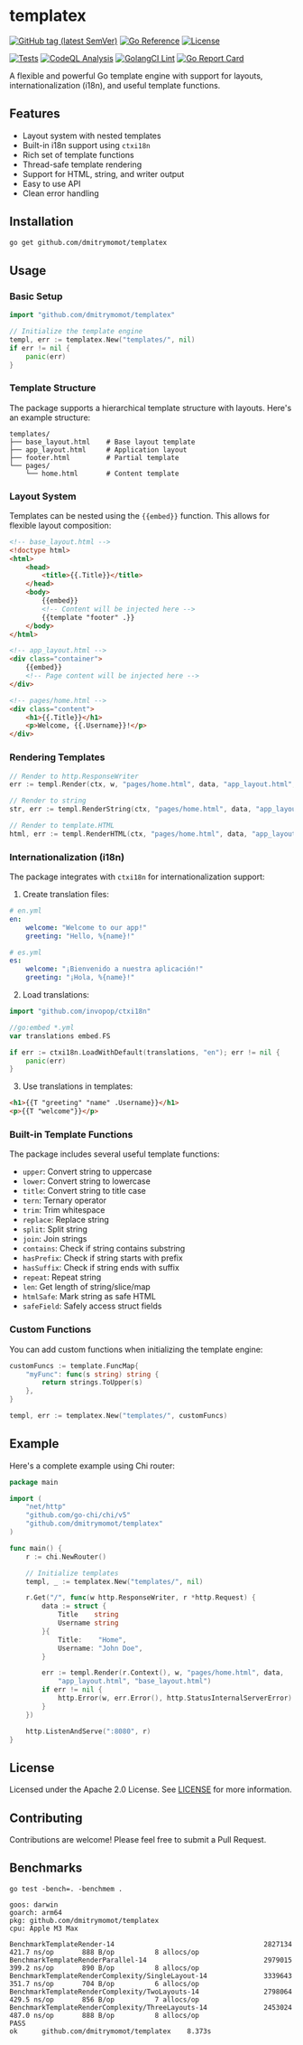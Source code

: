 # templatex

[![GitHub tag (latest SemVer)](https://img.shields.io/github/tag/dmitrymomot/templatex)](https://github.com/dmitrymomot/templatex)
[![Go Reference](https://pkg.go.dev/badge/github.com/dmitrymomot/templatex.svg)](https://pkg.go.dev/github.com/dmitrymomot/templatex)
[![License](https://img.shields.io/github/license/dmitrymomot/templatex)](https://github.com/dmitrymomot/templatex/blob/main/LICENSE)

[![Tests](https://github.com/dmitrymomot/templatex/actions/workflows/tests.yml/badge.svg)](https://github.com/dmitrymomot/templatex/actions/workflows/tests.yml)
[![CodeQL Analysis](https://github.com/dmitrymomot/templatex/actions/workflows/codeql-analysis.yml/badge.svg)](https://github.com/dmitrymomot/templatex/actions/workflows/codeql-analysis.yml)
[![GolangCI Lint](https://github.com/dmitrymomot/templatex/actions/workflows/golangci-lint.yml/badge.svg)](https://github.com/dmitrymomot/templatex/actions/workflows/golangci-lint.yml)
[![Go Report Card](https://goreportcard.com/badge/github.com/dmitrymomot/templatex)](https://goreportcard.com/report/github.com/dmitrymomot/templatex)

A flexible and powerful Go template engine with support for layouts, internationalization (i18n), and useful template functions.

## Features

- Layout system with nested templates
- Built-in i18n support using `ctxi18n`
- Rich set of template functions
- Thread-safe template rendering
- Support for HTML, string, and writer output
- Easy to use API
- Clean error handling

## Installation

```bash
go get github.com/dmitrymomot/templatex
```

## Usage

### Basic Setup

```go
import "github.com/dmitrymomot/templatex"

// Initialize the template engine
templ, err := templatex.New("templates/", nil)
if err != nil {
    panic(err)
}
```

### Template Structure

The package supports a hierarchical template structure with layouts. Here's an example structure:

```
templates/
├── base_layout.html    # Base layout template
├── app_layout.html     # Application layout
├── footer.html         # Partial template
└── pages/
    └── home.html       # Content template
```

### Layout System

Templates can be nested using the `{{embed}}` function. This allows for flexible layout composition:

```html
<!-- base_layout.html -->
<!doctype html>
<html>
    <head>
        <title>{{.Title}}</title>
    </head>
    <body>
        {{embed}}
        <!-- Content will be injected here -->
        {{template "footer" .}}
    </body>
</html>

<!-- app_layout.html -->
<div class="container">
    {{embed}}
    <!-- Page content will be injected here -->
</div>

<!-- pages/home.html -->
<div class="content">
    <h1>{{.Title}}</h1>
    <p>Welcome, {{.Username}}!</p>
</div>
```

### Rendering Templates

```go
// Render to http.ResponseWriter
err := templ.Render(ctx, w, "pages/home.html", data, "app_layout.html", "base_layout.html")

// Render to string
str, err := templ.RenderString(ctx, "pages/home.html", data, "app_layout.html", "base_layout.html")

// Render to template.HTML
html, err := templ.RenderHTML(ctx, "pages/home.html", data, "app_layout.html", "base_layout.html")
```

### Internationalization (i18n)

The package integrates with `ctxi18n` for internationalization support:

1. Create translation files:

```yaml
# en.yml
en:
    welcome: "Welcome to our app!"
    greeting: "Hello, %{name}!"

# es.yml
es:
    welcome: "¡Bienvenido a nuestra aplicación!"
    greeting: "¡Hola, %{name}!"
```

2. Load translations:

```go
import "github.com/invopop/ctxi18n"

//go:embed *.yml
var translations embed.FS

if err := ctxi18n.LoadWithDefault(translations, "en"); err != nil {
    panic(err)
}
```

3. Use translations in templates:

```html
<h1>{{T "greeting" "name" .Username}}</h1>
<p>{{T "welcome"}}</p>
```

### Built-in Template Functions

The package includes several useful template functions:

- `upper`: Convert string to uppercase
- `lower`: Convert string to lowercase
- `title`: Convert string to title case
- `tern`: Ternary operator
- `trim`: Trim whitespace
- `replace`: Replace string
- `split`: Split string
- `join`: Join strings
- `contains`: Check if string contains substring
- `hasPrefix`: Check if string starts with prefix
- `hasSuffix`: Check if string ends with suffix
- `repeat`: Repeat string
- `len`: Get length of string/slice/map
- `htmlSafe`: Mark string as safe HTML
- `safeField`: Safely access struct fields

### Custom Functions

You can add custom functions when initializing the template engine:

```go
customFuncs := template.FuncMap{
    "myFunc": func(s string) string {
        return strings.ToUpper(s)
    },
}

templ, err := templatex.New("templates/", customFuncs)
```

## Example

Here's a complete example using Chi router:

```go
package main

import (
    "net/http"
    "github.com/go-chi/chi/v5"
    "github.com/dmitrymomot/templatex"
)

func main() {
    r := chi.NewRouter()

    // Initialize templates
    templ, _ := templatex.New("templates/", nil)

    r.Get("/", func(w http.ResponseWriter, r *http.Request) {
        data := struct {
            Title    string
            Username string
        }{
            Title:    "Home",
            Username: "John Doe",
        }

        err := templ.Render(r.Context(), w, "pages/home.html", data,
            "app_layout.html", "base_layout.html")
        if err != nil {
            http.Error(w, err.Error(), http.StatusInternalServerError)
        }
    })

    http.ListenAndServe(":8080", r)
}
```

## License

Licensed under the Apache 2.0 License. See [LICENSE](LICENSE) for more information.

## Contributing

Contributions are welcome! Please feel free to submit a Pull Request.

## Benchmarks

```shell
go test -bench=. -benchmem .

goos: darwin
goarch: arm64
pkg: github.com/dmitrymomot/templatex
cpu: Apple M3 Max

BenchmarkTemplateRender-14              	                   2827134	       421.7 ns/op	     888 B/op	       8 allocs/op
BenchmarkTemplateRenderParallel-14      	                   2979015	       399.2 ns/op	     890 B/op	       8 allocs/op
BenchmarkTemplateRenderComplexity/SingleLayout-14         	   3339643	       351.7 ns/op	     704 B/op	       6 allocs/op
BenchmarkTemplateRenderComplexity/TwoLayouts-14           	   2798064	       429.5 ns/op	     856 B/op	       7 allocs/op
BenchmarkTemplateRenderComplexity/ThreeLayouts-14         	   2453024	       487.0 ns/op	     888 B/op	       8 allocs/op
PASS
ok  	github.com/dmitrymomot/templatex	8.373s
```
